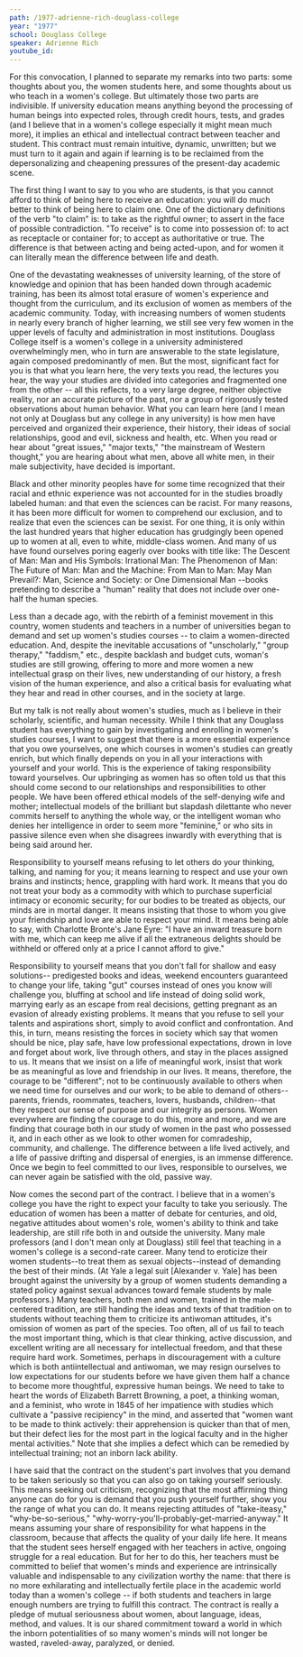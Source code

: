 ```yaml
---
path: /1977-adrienne-rich-douglass-college
year: "1977"
school: Douglass College
speaker: Adrienne Rich
youtube_id: 
---
```


For this convocation, I planned to separate my remarks into two parts: some thoughts about you, the women students here, and some thoughts about us who teach in a women's college. But ultimately those two parts are indivisible. If university education means anything beyond the processing of human beings into expected roles, through credit hours, tests, and grades (and I believe that in a women's college especially it might mean much more), it implies an ethical and intellectual contract between teacher and student. This contract must remain intuitive, dynamic, unwritten; but we must turn to it again and again if learning is to be reclaimed from the depersonalizing and cheapening pressures of the present-day academic scene.

The first thing I want to say to you who are students, is that you cannot afford to think of being here to receive an education: you will do much better to think of being here to claim one. One of the dictionary definitions of the verb "to claim" is: to take as the rightful owner; to assert in the face of possible contradiction. "To receive" is to come into possession of: to act as receptacle or container for; to accept as authoritative or true. The difference is that between acting and being acted-upon, and for women it can literally mean the difference between life and death.

One of the devastating weaknesses of university learning, of the store of knowledge and opinion that has been handed down through academic training, has been its almost total erasure of women's experience and thought from the curriculum, and its exclusion of women as members of the academic community. Today, with increasing numbers of women students in nearly every  branch of higher learning, we still see very few women in the upper levels of faculty and administration in most institutions. Douglass College itself is a women's college in a university administered overwhelmingly men, who in turn are answerable to the state legislature, again composed predominantly of men. But the most, significant fact for you is that what you learn here, the very texts you read, the lectures you hear, the way your studies are divided into categories and fragmented one from the other -- all this reflects, to a very large degree, neither objective reality, nor an accurate picture of the past, nor a group of rigorously tested observations about human behavior. What you can learn here (and I mean not only at Douglass but any college in any university) is how men have perceived and organized their experience, their history, their ideas of social relationships, good and evil, sickness and health, etc. When you read or hear about "great issues," "major texts," "the mainstream of Western thought," you are hearing about what men, above all white men, in their male subjectivity, have decided is important.

Black and other minority peoples have for some time recognized that their racial and ethnic experience was not accounted for in the studies broadly labeled human: and that even the sciences can be racist. For many reasons, it has been more difficult for women to comprehend our exclusion, and to realize that even the sciences can be sexist. For one thing, it is only within the last hundred years that higher education has grudgingly been opened up to women at all, even to white, middle-class women. And many of us have found ourselves poring eagerly over books with title like: The Descent of Man: Man and His Symbols: Irrational Man: The Phenomenon of Man: The Future of Man: Man and the Machine: From Man to Man: May Man Prevail?: Man, Science and Society: or One Dimensional Man --books pretending to describe a "human" reality that does not include over one-half the human species.

Less than a decade ago, with the rebirth of a feminist movement in this country, women students and teachers in a number of universities began to demand and set up women's studies courses -- to claim a women-directed education. And, despite the inevitable accusations of "unscholarly," "group therapy," "faddism," etc., despite backlash and budget cuts, woman's studies are still growing, offering to more and more women a new intellectual grasp on their lives, new understanding of our history, a fresh vision of the human experience, and also a critical basis for evaluating what they hear and read in other courses, and in the society at large.

But my talk is not really about women's studies, much as I believe in their scholarly, scientific, and human necessity. While I think that any Douglass student has everything to gain by investigating and enrolling in women's studies courses, I want to suggest that there is a more essential experience that you owe yourselves, one which courses in women's studies can greatly enrich, but which finally depends on you in all your interactions with yourself and your world. This is the experience of taking responsibility toward yourselves. Our upbringing as women has so often told us that this should come second to our relationships and responsibilities to other people. We have been offered ethical models of the self-denying wife and mother; intellectual models of the brilliant but slapdash dilettante who never commits herself to anything the whole way, or the intelligent woman who denies her intelligence in order to seem more "feminine," or who sits in passive silence even when she disagrees inwardly with everything that is being said around her.

Responsibility to yourself means refusing to let others do your thinking, talking, and naming for you; it means learning to respect and use your own brains and instincts; hence, grappling with hard work. It means that you do not treat your body as a commodity with which to purchase superficial intimacy or economic security; for our bodies to be treated as objects, our  minds are in mortal danger. It means insisting that those to whom you give your friendship and love are able to respect your mind. It means being able to say, with Charlotte Bronte's Jane Eyre: "I have an inward treasure born with me, which can keep me alive if all the extraneous delights should be withheld or offered only at a price I cannot afford to give."

Responsibility to yourself means that you don't fall for shallow and easy solutions-- predigested books and ideas, weekend encounters guaranteed to change your life, taking "gut" courses instead of ones you know will challenge you, bluffing at school and life instead of doing solid work, marrying early as an escape from real decisions, getting pregnant as an evasion of already existing problems. It means that you refuse to sell your talents and aspirations short, simply to avoid conflict and confrontation. And this, in turn, means resisting the forces in society which say that women should be nice, play safe, have low professional expectations, drown in love and forget about work, live through others, and stay in the places assigned to us. It means that we insist on a life of meaningful work, insist that work be as meaningful as love and friendship in our lives. It means, therefore, the courage to be "different"; not to be continuously available to others when we need time for ourselves and our work; to be able to demand of others--parents, friends, roommates, teachers, lovers, husbands, children--that they respect our sense of purpose and our integrity as persons. Women everywhere are finding the courage to do this, more and more, and we are finding that courage both in our study of women in the past who possessed it, and in each other as we look to other women for comradeship, community, and challenge. The difference between a life lived actively, and a life of passive drifting and dispersal of energies, is an immense difference. Once we begin to feel committed to our lives, responsible to ourselves, we can never again be satisfied with the old, passive way.

Now comes the second part of the contract. I believe that in a women's college you have the right to expect your faculty to take you seriously. The education of women has been a matter of debate for centuries, and old, negative attitudes about women's role, women's ability to think and take leadership, are still rife both in and outside the university. Many male professors (and I don't mean only at Douglass) still feel that teaching in a women's college is a second-rate career. Many tend to eroticize their women students--to treat them as sexual objects--instead of demanding the best of their minds. (At Yale a legal suit [Alexander v. Yale] has been brought against the university by a group of women students demanding a stated policy against sexual advances toward female students by male professors.) Many teachers, both men and women, trained in the male-centered tradition, are still handing the ideas and texts of that tradition on to students without teaching them to criticize its antiwoman attitudes, it's omission of women as part of the species. Too often, all of us fail to teach the most important thing, which is that clear thinking, active discussion, and excellent writing are all necessary for intellectual freedom, and that these require hard work. Sometimes, perhaps in discouragement with a culture which is both antiintellectual and antiwoman, we may resign ourselves to low expectations for our students before we have given them half a chance to become more thoughtful, expressive human beings. We need to take to heart the words of Elizabeth Barrett Browning, a poet, a thinking woman, and a feminist, who wrote in 1845 of her impatience with studies which cultivate a "passive recipiency" in the mind, and asserted that "women want to be made to think actively: their apprehension is quicker than that of men, but their defect lies for the most part in the logical faculty and in the higher mental activities." Note that she implies a defect which can be remedied by intellectual training; not an inborn lack ability.

I have said that the contract on the student's part involves that you demand to be taken seriously so that you can also go on taking yourself seriously. This means seeking out criticism, recognizing that the most affirming thing anyone can do for you is demand that you push yourself further, show you the range of what you can do. It means rejecting attitudes of "take-iteasy," "why-be-so-serious," "why-worry-you'll-probably-get-married-anyway." It means assuming your share of responsibility for what happens in the classroom, because that affects the quality of your daily life here. It means that the student sees herself engaged with her teachers in active, ongoing struggle for a real education. But for her to do this, her teachers must be committed to belief that women's minds and experience are intrinsically valuable and indispensable to any civilization worthy the name: that there is no more exhilarating and intellectually fertile place in the academic world today than a women's college -- if both students and teachers in large enough numbers are trying to fulfill this contract. The contract is really a pledge of mutual seriousness about women, about language, ideas, method, and values. It is our shared commitment toward a world in which the inborn potentialities of so many women's minds will not longer be wasted, raveled-away, paralyzed, or denied.